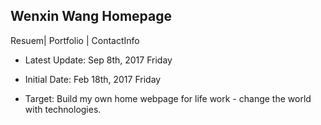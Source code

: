 ## Wenxin Wang Homepage

Resuem| Portfolio | ContactInfo

* Latest Update: Sep 8th, 2017 Friday

* Initial Date: Feb 18th, 2017 Friday
* Target: Build my own home webpage for life work - change the world with technologies.

